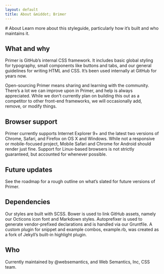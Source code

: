 ```yaml
---
layout: default
title: About &middot; Brimer
---
```


<div class="container">
  # About
  Learn more about this styleguide, particularly how it’s built and who maintains it.

  ## What and why

  Primer is GitHub’s internal CSS framework. It includes basic global styling for typography, small components like buttons and tabs, and our general guidelines for writing HTML and CSS. It’s been used internally at GitHub for years now.

  Open-sourcing Primer means sharing and learning with the community. There’s a lot we can improve upon in Primer, and help is always appreciated. While we don’t currently plan on building this out as a competitor to other front-end frameworks, we will occasionally add, remove, or modify things.

  ## Browser support

  Primer currently supports Internet Explorer 9+ and the latest two versions of Chrome, Safari, and Firefox on OS X and Windows. While not a responsive or mobile-focused project, Mobile Safari and Chrome for Android should render just fine. Support for Linux-based browsers is not strictly guaranteed, but accounted for whenever possible.

  ## Future updates

  See the roadmap for a rough outline on what’s slated for future versions of Primer.

  ## Dependencies

  Our styles are built with SCSS.
  Bower is used to link GitHub assets, namely our Octicons icon font and Markdown styles.
  Autoprefixer is used to generate vendor-prefixed declarations and is handled via our Gruntfile.
  A custom plugin for snippet and example combos, example.rb, was created as a fork of Jekyll’s built-in highlight plugin.

  ## Who

  Currently maintained by @websemantics, and Web Semantics, Inc, CSS team.
</div>
